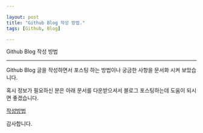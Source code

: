 ```yaml
---

layout: post
title: "Github Blog 작성 방법."
tags: [Github, Blog]

---
```


Github Blog 작성 방법

---


Github Blog 글을 작성하면서 포스팅 하는 방법이나 궁금한 사항을 문서화 시켜 보았습니다.

혹시 정보가 필요하신 분은 아래 문서를 다운받으셔서 블로그 포스팅하는데 도움이 되시면 좋겠습니다.

<a href="/upload/presentation.docx">작성방법</a>

감사합니다.
